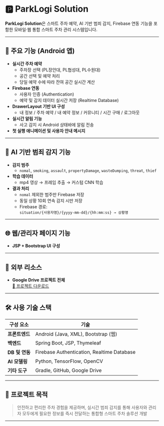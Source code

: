 # 🅿️ ParkLogi Solution

**ParkLogi Solution**은 스마트 주차 예약, AI 기반 범죄 감지, Firebase 연동 기능을 포함한 모바일·웹 통합 스마트 주차 관리 시스템입니다.

---

## 📱 주요 기능 (Android 앱)

- **실시간 주차 예약**
  - 주차장 선택 (PL장안대, PL협성대, PL수원대)
  - 공간 선택 및 예약 처리
  - 당일 예약 수에 따라 잔여 공간 실시간 계산
- **Firebase 연동**
  - 사용자 인증 (Authentication)
  - 예약 및 감지 데이터 실시간 저장 (Realtime Database)
- **DrawerLayout 기반 UI 구성**
  - 내 정보 / 주차 예약 / 내 예약 정보 / 커뮤니티 / 시간 구매 / 로그아웃
- **실시간 알림 기능**
  - 사고 감지 시 Android 상태바에 알림 전송
- **첫 실행 애니메이션 및 사용자 안내 메시지**

---

## 🧠 AI 기반 범죄 감지 기능

- **감지 범주**
  - `nomal`, `smoking`, `assault`, `propertyDamage`, `wasteDumping`, `threat`, `thief`
- **학습 데이터**
  - mp4 영상 → 프레임 추출 → 커스텀 CNN 학습
- **결과 처리**
  - `nomal` 제외한 범주만 Firebase 저장
  - 동일 상황 10회 연속 감지 시만 저장
  - Firebase 경로:  
    `situation/{사용자명}/{yyyy-mm-dd}/{hh:mm:ss} → 상황명`

---

## 🌐 웹/관리자 페이지 기능 


- **JSP + Bootstrap UI 구성**

---

## 📁 외부 리소스

- **Google Drive 프로젝트 전체**  
  [🔗 프로젝트 다운로드](https://drive.google.com/file/d/1CeVgqceX2L2qFteHeXAozK5evTUvmVsp/view)

---

## 🛠️ 사용 기술 스택

| 구성 요소         | 기술                                       |
|------------------|--------------------------------------------|
| **프론트엔드**   | Android (Java, XML), Bootstrap (웹)        |
| **백엔드**       | Spring Boot, JSP, Thymeleaf                |
| **DB 및 연동**   | Firebase Authentication, Realtime Database |
| **AI 모델링**    | Python, TensorFlow, OpenCV                 |
| **기타 도구**    | Gradle, GitHub, Google Drive               |

---

## 📌 프로젝트 목적

> 안전하고 편리한 주차 경험을 제공하며, 실시간 범죄 감지를 통해 사용자와 관리자 모두에게 필요한 정보를 즉시 전달하는 통합형 스마트 주차 솔루션 개발

---

